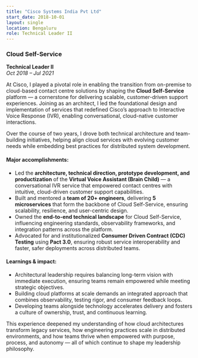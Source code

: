 ```yaml
---
title: "Cisco Systems India Pvt Ltd"
start_date: 2018-10-01
layout: single
location: Bengaluru
role: Technical Leader II
---
```


### Cloud Self-Service
**Technical Leader II**  
*Oct 2018 – Jul 2021*

At Cisco, I played a pivotal role in enabling the transition from on-premise to cloud-based contact centre solutions by shaping the **Cloud Self-Service** platform — a cornerstone for delivering scalable, customer-driven support experiences. Joining as an architect, I led the foundational design and implementation of services that redefined Cisco’s approach to Interactive Voice Response (IVR), enabling conversational, cloud-native customer interactions.

Over the course of two years, I drove both technical architecture and team-building initiatives, helping align cloud services with evolving customer needs while embedding best practices for distributed system development.

#### Major accomplishments:
- Led the **architecture, technical direction, prototype development, and productization** of the **Virtual Voice Assistant (Brain Child)** — a conversational IVR service that empowered contact centres with intuitive, cloud-driven customer support capabilities.
- Built and mentored a **team of 20+ engineers**, delivering **5 microservices** that form the backbone of Cloud Self-Service, ensuring scalability, resilience, and user-centric design.
- Owned the **end-to-end technical landscape** for Cloud Self-Service, influencing engineering standards, observability frameworks, and integration patterns across the platform.
- Advocated for and institutionalized **Consumer Driven Contract (CDC) Testing** using **Pact 3.0**, ensuring robust service interoperability and faster, safer deployments across distributed teams.

#### Learnings & impact:
- Architectural leadership requires balancing long-term vision with immediate execution, ensuring teams remain empowered while meeting strategic objectives.
- Building cloud platforms at scale demands an integrated approach that combines observability, testing rigor, and consumer feedback loops.
- Developing teams alongside technology accelerates delivery and fosters a culture of ownership, trust, and continuous learning.

This experience deepened my understanding of how cloud architectures transform legacy services, how engineering practices scale in distributed environments, and how teams thrive when empowered with purpose, process, and autonomy — all of which continue to shape my leadership philosophy.
